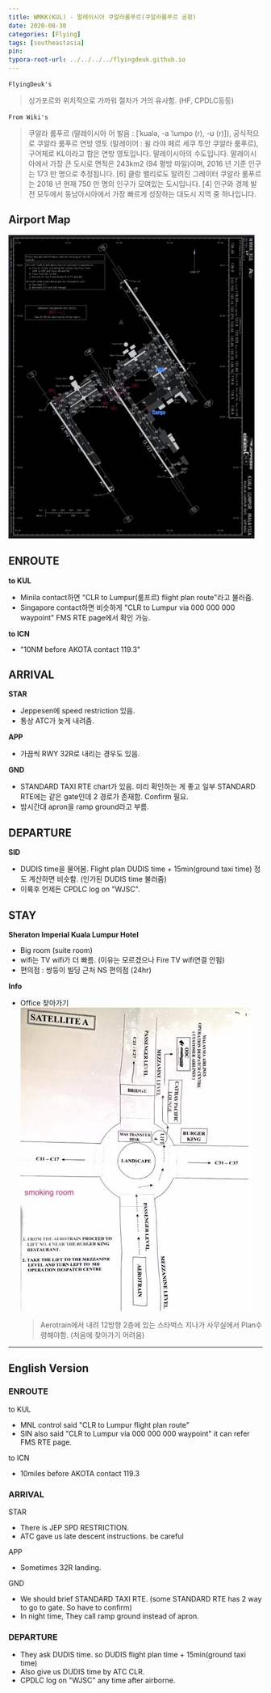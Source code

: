 ```yaml
---
title: WMKK(KUL) - 말레이시아 쿠알라룸푸르(쿠알라룸푸르 공항)
date: 2020-08-30
categories: [Flying]
tags: [southeastasia]
pin:
typora-root-url: ../../../../flyingdeuk.github.io
---
```


`FlyingDeuk's`
>싱가포르와 위치적으로 가까워 절차가 거의 유사함. (HF, CPDLC등등)

`From Wiki's`
>쿠알라 룸푸르 (말레이시아 어 발음 : [ˈkualə, -a ˈlumpo (r), -ʊ (r)]), 공식적으로 쿠알라 룸푸르 연방 영토 (말레이어 : 윌 라야 페르 세쿠 투안 쿠알라 룸푸르), 구어체로 KL이라고 함은 연방 영토입니다. 말레이시아의 수도입니다. 말레이시아에서 가장 큰 도시로 면적은 243km2 (94 평방 마일)이며, 2016 년 기준 인구는 173 만 명으로 추정됩니다. [6] 클랑 밸리로도 알려진 그레이터 쿠알라 룸푸르는 2018 년 현재 750 만 명의 인구가 모여있는 도시입니다. [4] 인구와 경제 발전 모두에서 동남아시아에서 가장 빠르게 성장하는 대도시 지역 중 하나입니다.

## Airport Map
![kul](/img/flying/airport/kul_ap.jpg)

## ENROUTE
**to KUL**
- Minila contact하면 "CLR to Lumpur(룸프르) flight plan route"라고 불러줌.
- Singapore contact하면 비슷하게 "CLR to Lumpur via 000 000 000 waypoint" FMS RTE page에서 확인 가능.

**to ICN**
- "10NM before AKOTA contact 119.3"

## ARRIVAL
**STAR**
- Jeppesen에 speed restriction 있음.
- 통상 ATC가 늦게 내려줌.

**APP**
- 가끔씩 RWY 32R로 내리는 경우도 있음.

**GND**
- STANDARD TAXI RTE chart가 있음. 미리 확인하는 게 좋고 일부 STANDARD RTE에는 같은 gate인데 2 경로가 존재함. Confirm 필요.
- 밤시간대 apron을 ramp ground라고 부름.

## DEPARTURE
**SID**
- DUDIS time을 물어봄. Flight plan DUDIS time + 15min(ground taxi time) 정도 계산하면 비슷함. (인가된 DUDIS time 불러줌)
- 이륙후 언제든 CPDLC log on "WJSC".

## STAY
**Sheraton Imperial Kuala Lumpur Hotel**
- Big room (suite room)
- wifi는 TV wifi가 더 빠름. (이유는 모르겠으나 Fire TV wifi연결 안됨)
- 편의점 : 쌍둥이 빌딩 근처 NS 편의점 (24hr)

**Info**
- Office 찾아가기
  ![kul](/img/flying/airport/kul_info.jpg)
  > Aerotrain에서 내려 12방향 2층에 있는 스타벅스 지나가 사무실에서 Plan수령해야함. (처음에 찾아가기 어려움)

-----
## English Version

### ENROUTE
to KUL
- MNL control said "CLR to Lumpur flight plan route"
- SIN also said "CLR to Lumpur via 000 000 000 waypoint" it can refer FMS RTE page.

to ICN
- 10miles before AKOTA contact 119.3

### ARRIVAL
STAR
- There is JEP SPD RESTRICTION.
- ATC gave us late descent instructions. be careful

APP
- Sometimes 32R landing.

GND
- We should brief STANDARD TAXI RTE. (some STANDARD RTE has 2 way to go to gate. So have to confirm)
- In night time, They call ramp ground instead of apron.

### DEPARTURE
- They ask DUDIS time. so DUDIS flight plan time + 15min(ground taxi time)
- Also give us DUDIS time by ATC CLR.
- CPDLC log on "WJSC" any time after airborne.
